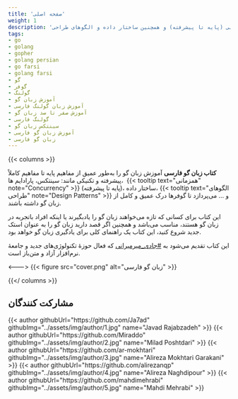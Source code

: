 ```yaml
---
title: 'صفحه اصلی'
weight: 1
description: 'آ**کتاب زبان گو فارسی** آموزش زبان گو را به‌طور عمیق از مفاهیم پایه تا مفاهیم کاملاً پیشرفته و تکنیکی مانند: سینتکس, پارادایم‌ها, همزمانی (پایه تا پیشرفته) و همچنین ساختار داده و الگوهای طراحی (Design Patterns) و ... می‌پردازد تا گوفرها درک عمیق و کامل از زبان گو داشته باشند.'
tags:
- go
- golang
- gopher
- golang persian
- go farsi
- golang farsi
- گو
- گوفر
- گولنگ
- آموزش زبان گو
- آموزش زبان گولنگ فارسی
- آموزش صفر تا صد زبان گو
- گولنگ فارسی
- سینتکس زبان گو
- آموزش زبان گو فارسی
- زبان گو فارسی
---
```

{{< columns >}}

**کتاب زبان گو فارسی** آموزش زبان گو را به‌طور عمیق از مفاهیم پایه تا مفاهیم کاملاً پیشرفته و تکنیکی مانند: سینتکس، پارادایم ها،  {{< tooltip text="همزمانی" note="Concurrency" >}} (پایه تا پیشرفته)، ساختار داده، {{< tooltip text="الگوهای طراحی" note="Design Patterns" >}} و ... می‌پردازد تا گوفرها درک عمیق و کامل از زبان گو داشته باشند.

این کتاب برای کسانی که تازه می‌خواهند زبان گو را یادبگیرند یا اینکه افراد باتجربه در زبان گو هستند، مناسب می‌باشد و همچنین اگر قصد دارید زبان گو را به عنوان استک جدید شروع کنید، این کتاب یک راهنمای کلی برای یادگیری زبان گو خواهد بود.


این کتاب تقدیم می‌شود به [#جادی_میرمیرانی](https://jadi.net/) که فعال حوزهٔ تکنولوژی‌های جدید و جامعهٔ نرم‌افزار آزاد و متن‌باز است.


<--->
{{< figure src="cover.png" alt="زبان گو فارسی" >}}

{{</ columns >}}

## مشارکت کنندگان
<p>
{{< author githubUrl="https://github.com/Ja7ad" githubImg="../assets/img/author/1.jpg" name="Javad Rajabzadeh" >}}
{{< author githubUrl="https://github.com/Miraddo" githubImg="../assets/img/author/2.jpg" name="Milad Poshtdari" >}}
{{< author githubUrl="https://github.com/ar-mokhtari" githubImg="../assets/img/author/3.jpg" name="Alireza Mokhtari Garakani" >}}
{{< author githubUrl="https://github.com/alirezanqp" githubImg="../assets/img/author/4.jpg" name="Alireza Naghdipour" >}}
{{< author githubUrl="https://github.com/mahdimehrabi" githubImg="../assets/img/author/5.jpg" name="Mahdi Mehrabi" >}}
</p>